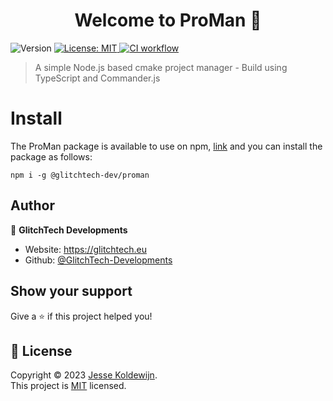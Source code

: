 <h1 align="center">Welcome to ProMan 👋</h1>
<p>
  <img alt="Version" src="https://img.shields.io/badge/version-0.0.1-blue.svg?cacheSeconds=2592000" />
  <a href="https://github.com/GlitchTech-Developments/proman/blob/main/LICENCE" target="_blank">
    <img alt="License: MIT" src="https://img.shields.io/badge/License-MIT-yellow.svg" />
  </a>
  <a href="https://github.com/GlitchTech-Developments/proman/actions/workflows/workspace-ci.yml" target="_blank">
    <img alt="CI workflow" src="https://github.com/GlitchTech-Developments/proman/actions/workflows/workspace-ci.yml/badge.svg?branch=main" />
  </a>
</p>

> A simple Node.js based cmake project manager - Build using TypeScript and Commander.js

# Install

The ProMan package is available to use on npm, [link](https://www.npmjs.com/package/@glitchtech-dev/proman)
and you can install the package as follows:

```
npm i -g @glitchtech-dev/proman
```

## Author

👤 **GlitchTech Developments**

-   Website: https://glitchtech.eu
-   Github: [@GlitchTech-Developments](https://github.com/GlitchTech-Developments)

## Show your support

Give a ⭐️ if this project helped you!

## 📝 License

Copyright © 2023 [Jesse Koldewijn](https://github.com/GlitchTech-Developments).<br />
This project is [MIT](https://github.com/GlitchTech-Developments/proman/blob/main/LICENCE) licensed.

